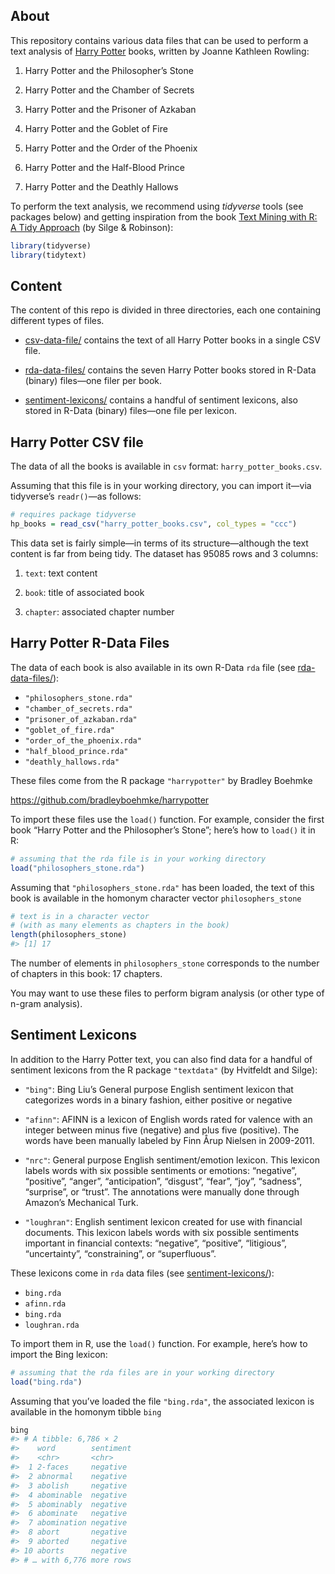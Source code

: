 <!-- README.md is generated from README.Rmd. Please edit that file -->

## About

This repository contains various data files that can be used to perform
a text analysis of [Harry
Potter](https://en.wikipedia.org/wiki/Harry_Potter) books, written by
Joanne Kathleen Rowling:

1.  Harry Potter and the Philosopher’s Stone

2.  Harry Potter and the Chamber of Secrets

3.  Harry Potter and the Prisoner of Azkaban

4.  Harry Potter and the Goblet of Fire

5.  Harry Potter and the Order of the Phoenix

6.  Harry Potter and the Half-Blood Prince

7.  Harry Potter and the Deathly Hallows

To perform the text analysis, we recommend using *tidyverse* tools (see
packages below) and getting inspiration from the book [Text Mining with
R: A Tidy Approach](https://www.tidytextmining.com/index.html) (by Silge
& Robinson):

``` r
library(tidyverse)
library(tidytext)
```

## Content

The content of this repo is divided in three directories, each one
containing different types of files.

-   [csv-data-file/](csv-data-file) contains the text of all Harry
    Potter books in a single CSV file.

-   [rda-data-files/](rda-data-files) contains the seven Harry Potter
    books stored in R-Data (binary) files—one filer per book.

-   [sentiment-lexicons/](sentiment-lexicons) contains a handful of
    sentiment lexicons, also stored in R-Data (binary) files—one file
    per lexicon.

## Harry Potter CSV file

The data of all the books is available in `csv` format:
`harry_potter_books.csv`.

Assuming that this file is in your working directory, you can import
it—via tidyverse’s `readr()`—as follows:

``` r
# requires package tidyverse
hp_books = read_csv("harry_potter_books.csv", col_types = "ccc")
```

This data set is fairly simple—in terms of its structure—although the
text content is far from being tidy. The dataset has 95085 rows and 3
columns:

1.  `text`: text content

2.  `book`: title of associated book

3.  `chapter`: associated chapter number

## Harry Potter R-Data Files

The data of each book is also available in its own R-Data `rda` file
(see [rda-data-files/](rda-data-files)):

-   `"philosophers_stone.rda"`
-   `"chamber_of_secrets.rda"`
-   `"prisoner_of_azkaban.rda"`
-   `"goblet_of_fire.rda"`
-   `"order_of_the_phoenix.rda"`
-   `"half_blood_prince.rda"`
-   `"deathly_hallows.rda"`

These files come from the R package `"harrypotter"` by Bradley Boehmke

<https://github.com/bradleyboehmke/harrypotter>

To import these files use the `load()` function. For example, consider
the first book “Harry Potter and the Philosopher’s Stone”; here’s how to
`load()` it in R:

``` r
# assuming that the rda file is in your working directory
load("philosophers_stone.rda")
```

Assuming that `"philosophers_stone.rda"` has been loaded, the text of
this book is available in the homonym character vector
`philosophers_stone`

``` r
# text is in a character vector
# (with as many elements as chapters in the book)
length(philosophers_stone)
#> [1] 17
```

The number of elements in `philosophers_stone` corresponds to the number
of chapters in this book: 17 chapters.

You may want to use these files to perform bigram analysis (or other
type of n-gram analysis).

## Sentiment Lexicons

In addition to the Harry Potter text, you can also find data for a
handful of sentiment lexicons from the R package `"textdata"` (by
Hvitfeldt and Silge):

-   `"bing"`: Bing Liu’s General purpose English sentiment lexicon that
    categorizes words in a binary fashion, either positive or negative

-   `"afinn"`: AFINN is a lexicon of English words rated for valence
    with an integer between minus five (negative) and plus five
    (positive). The words have been manually labeled by Finn Årup
    Nielsen in 2009-2011.

-   `"nrc"`: General purpose English sentiment/emotion lexicon. This
    lexicon labels words with six possible sentiments or emotions:
    “negative”, “positive”, “anger”, “anticipation”, “disgust”, “fear”,
    “joy”, “sadness”, “surprise”, or “trust”. The annotations were
    manually done through Amazon’s Mechanical Turk.

-   `"loughran"`: English sentiment lexicon created for use with
    financial documents. This lexicon labels words with six possible
    sentiments important in financial contexts: “negative”, “positive”,
    “litigious”, “uncertainty”, “constraining”, or “superfluous”.

These lexicons come in `rda` data files (see
[sentiment-lexicons/](sentiment-lexicons)):

-   `bing.rda`
-   `afinn.rda`
-   `bing.rda`
-   `loughran.rda`

To import them in R, use the `load()` function. For example, here’s how
to import the Bing lexicon:

``` r
# assuming that the rda files are in your working directory
load("bing.rda")
```

Assuming that you’ve loaded the file `"bing.rda"`, the associated
lexicon is available in the homonym tibble `bing`

``` r
bing
#> # A tibble: 6,786 × 2
#>    word        sentiment
#>    <chr>       <chr>    
#>  1 2-faces     negative 
#>  2 abnormal    negative 
#>  3 abolish     negative 
#>  4 abominable  negative 
#>  5 abominably  negative 
#>  6 abominate   negative 
#>  7 abomination negative 
#>  8 abort       negative 
#>  9 aborted     negative 
#> 10 aborts      negative 
#> # … with 6,776 more rows
```
